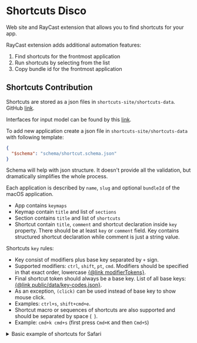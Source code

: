# Shortcuts Disco

Web site and RayCast extension that allows you to find shortcuts for your app.

RayCast extension adds additional automation features:

1. Find shortcuts for the frontmost application
2. Run shortcuts by selecting from the list
3. Copy bundle id for the frontmost application

## Shortcuts Contribution

Shortcuts are stored as a json files in `shortcuts-site/shortcuts-data`.
GitHub [link](https://github.com/solomkinmv/shortcuts-disco/tree/main/shortcuts-site/shortcuts-data).

Interfaces for input model can be found by
this [link](https://github.com/solomkinmv/shortcuts-disco/blob/main/shortcuts-site/src/core/model/input/input-models.ts).

To add new application create a json file in `shortcuts-site/shortcuts-data` with following template:

```json
{
  "$schema": "schema/shortcut.schema.json"
}
```

Schema will help with json structure. It doesn't provide all the validation, but dramatically simplifies the whole
process.

Each application is described by `name`, `slug` and optional `bundleId` of the macOS application.

* App contains `keymaps`
* Keymap contain `title` and list of `sections` 
* Section contains `title` and list of `shortcuts`
* Shortcut contain `title`, `comment` and shortcut declaration inside `key` property. There should be at least `key` or `comment` field. Key contains structured shortcut declaration while comment is just a string value.

Shortcuts `key` rules:
* Key consist of modifiers plus base key separated by `+` sign.
* Supported modifiers: `ctrl`, `shift`, `pt`, `cmd`. Modifiers should be specified in that exact order, lowercase [{@link modifierTokens}](https://github.com/solomkinmv/shortcuts-disco/blob/main/shortcuts-site/src/core/model/internal/modifiers.ts).
* Final shortcut token should always be a base key. List of all base keys: [{@link public/data/key-codes.json}](https://github.com/solomkinmv/shortcuts-disco/blob/main/shortcuts-site/public/data/key-codes.json).
* As an exception, `(click)` can be used instead of base key to show mouse click.
* Examples: `ctrl+s`, `shift+cmd+e`.
* Shortcut macro or sequences of shortcuts are also supported and should be separated by space (` `).
* Example: `cmd+k cmd+s` (first press `Cmd+K` and then `Cmd+S`)

<details>
  <summary>Basic example of shortcuts for Safari</summary>

```json
{
  "$schema": "schema/shortcut.schema.json",
  "bundleId": "com.apple.Safari",
  "name": "Safari",
  "keymaps": [
    {
      "title": "Default",
      "sections": [
        {
          "title": "Bookmarks",
          "shortcuts": [
            {
              "title": "Open Bookmarks Manager",
              "key": "opt+cmd+b"
            }
          ]
        },
        {
          "title": "Current Webpage",
          "shortcuts": [
            {
              "title": "Search the current webpage",
              "key": "cmd+f"
            },
            {
              "title": "Print the current webpage",
              "key": "cmd+p"
            }
          ]
        }
      ]
    }
  ]
}
```
</details>
